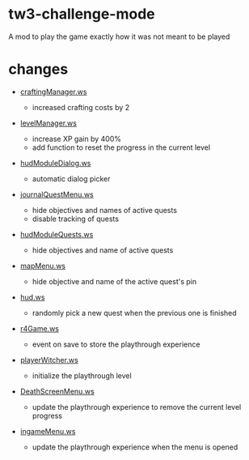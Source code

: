 # tw3-challenge-mode
A mod to play the game exactly how it was not meant to be played


# changes
- [craftingManager.ws](/src/game/gameplay/crafting/craftingManager.ws)
  - increased crafting costs by 2

- [levelManager.ws](/src/game/gameplay/leveling/levelManager.ws)
  - increase XP gain by 400%
  - add function to reset the progress in the current level

- [hudModuleDialog.ws](/src/game/gui/hud/modules/hudModuleDialog.ws)
  - automatic dialog picker

- [journalQuestMenu.ws](/src/game/gui/menus/journalQuestMenu.ws)
  - hide objectives and names of active quests
  - disable tracking of quests

- [hudModuleQuests.ws](/src/game/gui/hud/modules/hudModuleQuests.ws)
  - hide objectives and name of active quests

- [mapMenu.ws](src/game/gui/menus/mapMenu.ws)
  - hide objective and name of the active quest's pin

- [hud.ws](src/game/gui/hud/hud.ws)
  - randomly pick a new quest when the previous one is finished

- [r4Game.ws](src/game/r4Game.ws)
  - event on save to store the playthrough experience

- [playerWitcher.ws](src/game/player/playerWitcher.ws)
  - initialize the playthrough level

- [DeathScreenMenu.ws](src/game/gui/menus/DeathScreenMenu.ws)
  - update the playthrough experience to remove the current level progress

- [ingameMenu.ws](src/game/gui/main_menu/ingameMenu.ws)
  - update the playthrough experience when the menu is opened